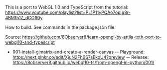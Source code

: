 This is a port to WebGL 1.0 and TypeScript from the tutorial: https://www.youtube.com/playlist?list=PL1P11yPQAo7opIg8r-4BMfh1Z_dCOfI0y

How to build. See commands in the package.json file.

Source: https://github.com/8Observer8/learn-opengl-by-attila-toth-port-to-webgl10-and-typescript

- 001-install-glmatrix-and-create-a-render-canvas
-- Playground: https://next.plnkr.co/edit/XjuN2Fh6S7sEkoU4?preview
-- Release: https://8observer8.github.io/webgl10-ts/from-opengl-in-python/001/